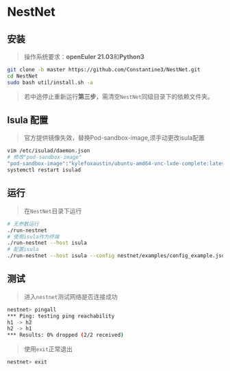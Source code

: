 # NestNet

## 安装
> 操作系统要求：**openEuler 21.03**和**Python3**

```bash
git clone -b master https://github.com/Constantine3/NestNet.git
cd NestNet
sudo bash util/install.sh -a
```

> 若中途停止重新运行**第三步**，需清空`NestNet`同级目录下的依赖文件夹。

## Isula 配置
>官方提供镜像失效，替换Pod-sandbox-image,须手动更改isula配置

```bash
vim /etc/isulad/daemon.json
# 修改"pod-sandbox-image"
"pod-sandbox-image":"kylefoxaustin/ubuntu-amd64-vnc-lxde-complete:latest"
systemctl restart isulad
```

## 运行

> 在`NestNet`目录下运行

```bash
# 无参数运行
./run-nestnet
# 使用isula作为终端
./run-nestnet --host isula
# 配置isula
./run-nestnet --host isula --config nestnet/examples/config_example.json
```

## 测试

> 进入`nestnet`测试网络是否连接成功

```bash
nestnet> pingall
*** Ping: testing ping reachability
h1 -> h2 
h2 -> h1 
*** Results: 0% dropped (2/2 received)
```

> 使用`exit`正常退出

```bash
nestnet> exit
```

